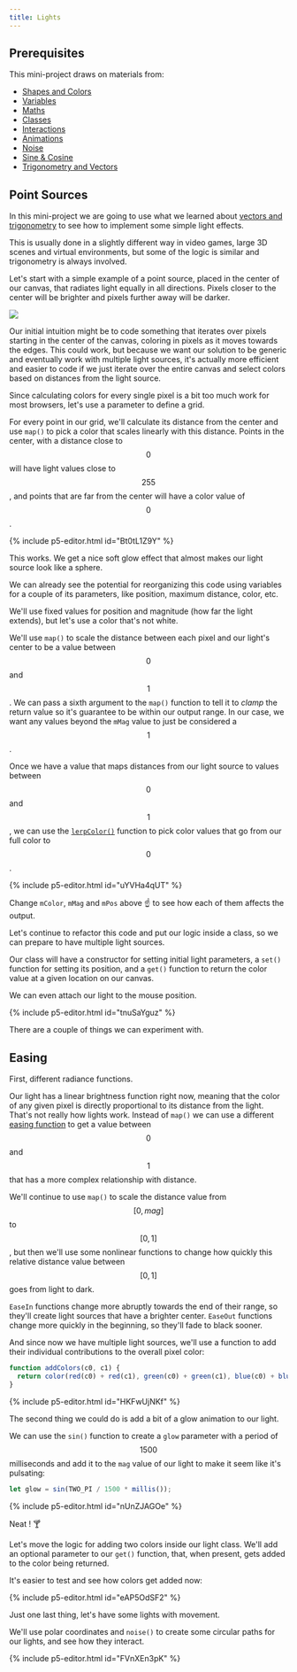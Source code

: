 ```yaml
---
title: Lights
---
```

## Prerequisites

This mini-project draws on materials from:

- [Shapes and Colors](../../p5/drawing/)
- [Variables](../../coding/variables/)
- [Maths](../../coding/maths/)
- [Classes](../../coding/classes/)
- [Interactions](../../creative-coding/interactions/)
- [Animations](../../creative-coding/animations/)
- [Noise](../../creative-coding/more-random/)
- [Sine & Cosine](../../creative-coding/sincos/)
- [Trigonometry and Vectors](../../creative-coding/vectors/)

## Point Sources

In this mini-project we are going to use what we learned about [vectors and trigonometry](../../creative-coding/vectors/) to see how to implement some simple light effects.

This is usually done in a slightly different way in video games, large 3D scenes and virtual environments, but some of the logic is similar and trigonometry is always involved.

Let's start with a simple example of a point source, placed in the center of our canvas, that radiates light equally in all directions. Pixels closer to the center will be brighter and pixels further away will be darker.

<div class="scaled-images left w75">
  <img src = "{{ '/assets/images/projects/lights-00.jpg' | relative_url }}"/>
</div>

Our initial intuition might be to code something that iterates over pixels starting in the center of the canvas, coloring in pixels as it moves towards the edges. This could work, but because we want our solution to be generic and eventually work with multiple light sources, it's actually more efficient and easier to code if we just iterate over the entire canvas and select colors based on distances from the light source.

Since calculating colors for every single pixel is a bit too much work for most browsers, let's use a parameter to define a grid.

For every point in our grid, we'll calculate its distance from the center and use `map()` to pick a color that scales linearly with this distance. Points in the center, with a distance close to $$0$$ will have light values close to $$255$$, and points that are far from the center will have a color value of $$0$$.

{% include p5-editor.html id="Bt0tL1Z9Y" %}

This works. We get a nice soft glow effect that almost makes our light source look like a sphere.

We can already see the potential for reorganizing this code using variables for a couple of its parameters, like position, maximum distance, color, etc.

We'll use fixed values for position and magnitude (how far the light extends), but let's use a color that's not white.

We'll use `map()` to scale the distance between each pixel and our light's center to be a value between $$0$$ and $$1$$. We can pass a sixth argument to the `map()` function to tell it to *clamp* the return value so it's guarantee to be within our output range. In our case, we want any values beyond the `mMag` value to just be considered a $$1$$.

Once we have a value that maps distances from our light source to values between $$0$$ and $$1$$, we can use the [`lerpColor()`](https://p5js.org/reference/#/p5/lerpColor) function to pick color values that go from our full color to $$0$$.

{% include p5-editor.html id="uYVHa4qUT" %}

Change `mColor`, `mMag` and `mPos` above ☝️ to see how each of them affects the output.

Let's continue to refactor this code and put our logic inside a class, so we can prepare to have multiple light sources.

Our class will have a constructor for setting initial light parameters, a `set()` function for setting its position, and a `get()` function to return the color value at a given location on our canvas.

We can even attach our light to the mouse position.

{% include p5-editor.html id="tnuSaYguz" %}

There are a couple of things we can experiment with.

## Easing

First, different radiance functions.

Our light has a linear brightness function right now, meaning that the color of any given pixel is directly proportional to its distance from the light. That's not really how lights work. Instead of `map()` we can use a different [easing function](https://easings.net/) to get a value between $$0$$ and $$1$$ that has a more complex relationship with distance.

We'll continue to use `map()` to scale the distance value from $$[0, mag]$$ to $$[0, 1]$$, but then we'll use some nonlinear functions to change how quickly this relative distance value between $$[0, 1]$$ goes from light to dark.

`EaseIn` functions change more abruptly towards the end of their range, so they'll create light sources that have a brighter center. `EaseOut` functions change more quickly in the beginning, so they'll fade to black sooner.

And since now we have multiple light sources, we'll use a function to add their individual contributions to the overall pixel color:

```js
function addColors(c0, c1) {
  return color(red(c0) + red(c1), green(c0) + green(c1), blue(c0) + blue(c1));
}
```

{% include p5-editor.html id="HKFwUjNKf" %}

The second thing we could do is add a bit of a glow animation to our light.

We can use the `sin()` function to create a `glow` parameter with a period of $$1500$$ milliseconds and add it to the `mag` value of our light to make it seem like it's pulsating:

```js
let glow = sin(TWO_PI / 1500 * millis());
```

{% include p5-editor.html id="nUnZJAGOe" %}

Neat ! 🍸

Let's move the logic for adding two colors inside our light class. We'll add an optional parameter to our `get()` function, that, when present, gets added to the color being returned.

It's easier to test and see how colors get added now:

{% include p5-editor.html id="eAP5OdSF2" %}

Just one last thing, let's have some lights with movement.

We'll use polar coordinates and `noise()` to create some circular paths for our lights, and see how they interact.

{% include p5-editor.html id="FVnXEn3pK" %}

<!--
{% comment %}
## Points and Lines

What if we want light sources that aren't points? Like a light-saber or a laser beam?

We can use a very similar strategy, but now we'll have to calculate distances between the pixels on our canvas and a line, instead of a point.

It turns out the shortest distance between a point and a line is along a perpendicular path that joins the point to the line. It's the distance $$d$$ between $$(X, Y)$$ and the line $$y = \frac{m}{n}x + b$$ on the drawing below:

<div class="scaled-images left w75">
  <img src = "{{ '/assets/images/projects/lights-01.jpg' | relative_url }}"/>
</div>

There are many ways to derive the equation for this distance. The one in the drawing involves using distances from another point $$(X_0, Y_0)$$, also on the line, to the original point and to a point $$(X_0+m, Y_0-n)$$ that is perpendicular to the line. The final distance equation is:

$$d = \frac{\left|mX - nY + bn\right|}{\sqrt{m^2 + n^2}}$$

Again, the details of how this is derived are not super important. We should just know that it can be calculated, and that the equation is here on this page whenever we need it.

Now that we know how to measure this distance, we can use it to calculate color values for every point in our canvas based on how far they are from the line. Since doing this for every single pixel would be too much work for our browsers, let's work with a canvas that's divided into 64 x 64 squares:

{% include p5-editor.html id="Q2mlRpMIo" %}

## Using Vectors

We can use vectors to calculate this distance to a line. The code remains mostly the same, and it looks just as complicated, but in reality it uses some of the properties of vectors to make the calculation a little more geometric instead of algebraic, which can help remember how to derive the formula at a later time.

Again, we don't have to worry about the details for this, just know where it it and how to use it.

We first define a line object with parameters for its equation in the form: $$y = mx + b$$. We then use these parameters to create a vector that is perpendicular to this line, so we can project our original vector onto this perpendicular vector.

And just like that, we get the distance.

{% include p5-editor.html id="mqShzRx7C" %}

## Light Saber Party

Now that we know about [classes](../../coding/classes/), we can even create a class for lines with equation $$y = mx+b$$ and keep all of the math for calculating distances inside the class:

{% include p5-editor.html id="YI2E4ithx" %}

This is one of the great things about classes: once we have the math for something figured out, we can always wrap it inside a class that will use it to update an object's shape, color, position, etc, and then we can have $$10$$ or $$100$$ of these objects by just creating new instances from our class definition.

For example, we can move the color info inside our object, call it a `LightLine` class and use it to create a couple of lights in our canvas:

{% include p5-editor.html id="DSmK_Y5pK" %}

And now, automate some slope changes over time, sit back and enjoy a low-fi, pixel light show:

{% include p5-editor.html id="EjqQv0gjl" %}

{% endcomment %}
-->
